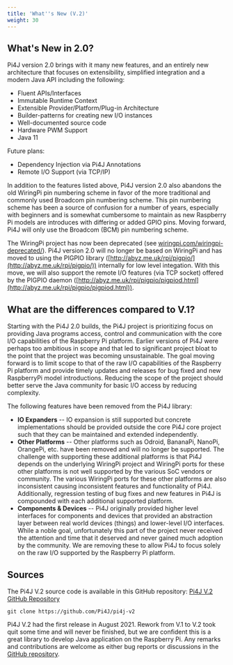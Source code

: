 ```yaml
---
title: 'What''s New (V.2)'
weight: 30
---
```


## What's New in 2.0?

Pi4J version 2.0 brings with it many new features, and an entirely new architecture that focuses on 
extensibility, simplified integration and a modern Java API including the following:

* Fluent APIs/Interfaces
* Immutable Runtime Context
* Extensible Provider/Platform/Plug-in Architecture
* Builder-patterns for creating new I/O instances
* Well-documented source code
* Hardware PWM Support
* Java 11

Future plans:

* Dependency Injection via Pi4J Annotations
* Remote I/O Support (via TCP/IP)

In addition to the features listed above, Pi4J version 2.0 also abandons the old WiringPi pin numbering scheme in favor
of the more traditional and commonly used Broadcom pin numbering scheme.  This pin numbering scheme has been a source of 
confusion for a number of years, especially with beginners and is somewhat cumbersome to maintain as new Raspberry Pi 
models are introduces with differing or added GPIO pins.  Moving forward, Pi4J will only use the Broadcom (BCM) pin 
numbering scheme.  

The WiringPi project has now been deprecated (see [wiringpi.com/wiringpi-deprecated/](http://wiringpi.com/wiringpi-deprecated/)). 
Pi4J version 2.0 will no longer be based on WiringPi and has moved to using the PIGPIO library 
([http://abyz.me.uk/rpi/pigpio/](http://abyz.me.uk/rpi/pigpio/)) internally for low level integation. 
With this move, we will also support the remote I/O features (via TCP socket) offered by the PIGPIO daemon 
([http://abyz.me.uk/rpi/pigpio/pigpiod.html](http://abyz.me.uk/rpi/pigpio/pigpiod.html)).

## What are the differences compared to V.1?

Starting with the Pi4J 2.0 builds, the Pi4J project is prioritizing focus on providing Java programs access, 
control and communication with the core I/O capabilities of the Raspberry Pi platform. Earlier versions of Pi4J were 
perhaps too ambitious in scope and that led to significant project bloat to the point that the project was becoming 
unsustainable. The goal moving forward is to limit scope to that of the raw I/O capabilities of the Raspberry Pi 
platform and provide timely updates and releases for bug fixed and new RaspberryPi model introductions. Reducing 
the scope of the project should better serve the Java community for basic I/O access by reducing complexity.

The following features have been removed from the Pi4J library:

* **IO Expanders** -- IO expansion is still supported but concrete implementations should be provided outside the core Pi4J core project such that they can be maintained and extended independently.
* **Other Platforms** -- Other platforms such as Odroid, BananaPi, NanoPi, OrangePi, etc. have been removed and will no longer be supported. The challenge with supporting these additional platforms is that Pi4J depends on the underlying WiringPi project and WiringPi ports for these other platforms is not well supported by the various SoC vendors or community. The various WiringPi ports for these other platforms are also inconsistent causing inconsistent features and functionality of Pi4J. Additionally, regression testing of bug fixes and new features in Pi4J is compounded with each additional supported platform.
* **Components & Devices** -- Pi4J originally provided higher level interfaces for components and devices that provided an abstraction layer between real world devices (things) and lower-level I/O interfaces. While a noble goal, unfortunately this part of the project never received the attention and time that it deserved and never gained much adoption by the community. We are removing these to allow Pi4J to focus solely on the raw I/O supported by the Raspberry Pi platform.

## Sources

The Pi4J V.2 source code is available in this GitHub repository: [Pi4J V.2 GitHub Repository](https://github.com/Pi4J/pi4j-v2)

```shell
git clone https://github.com/Pi4J/pi4j-v2
```

Pi4J V.2 had the first release in August 2021. Rework from V.1 to V.2 took quit some time and will never be finished, but
we are confident this is a great library to develop Java application on the Raspberry Pi. Any remarks and contributions
are welcome as either bug reports or discussions in the [GitHub repository](https://github.com/Pi4J/pi4j-v2).